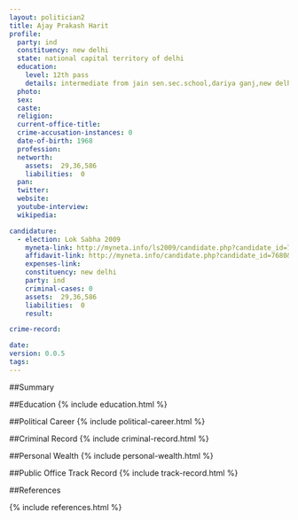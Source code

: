```yaml
---
layout: politician2
title: Ajay Prakash Harit
profile: 
  party: ind
  constituency: new delhi
  state: national capital territory of delhi
  education: 
    level: 12th pass
    details: intermediate from jain sen.sec.school,dariya ganj,new delhi-02 year 1985
  photo: 
  sex: 
  caste: 
  religion: 
  current-office-title: 
  crime-accusation-instances: 0
  date-of-birth: 1968
  profession: 
  networth: 
    assets:  29,36,586
    liabilities:  0
  pan: 
  twitter: 
  website: 
  youtube-interview: 
  wikipedia: 

candidature: 
  - election: Lok Sabha 2009
    myneta-link: http://myneta.info/ls2009/candidate.php?candidate_id=7680
    affidavit-link: http://myneta.info/candidate.php?candidate_id=7680&scan=original
    expenses-link: 
    constituency: new delhi 
    party: ind
    criminal-cases: 0
    assets:  29,36,586
    liabilities:  0
    result:  

crime-record: 

date: 
version: 0.0.5
tags: 
---
```

##Summary


##Education
{% include education.html %}


##Political Career
{% include political-career.html %}


##Criminal Record
{% include criminal-record.html %}


##Personal Wealth
{% include personal-wealth.html %}


##Public Office Track Record
{% include track-record.html %}


##References


{% include references.html %}